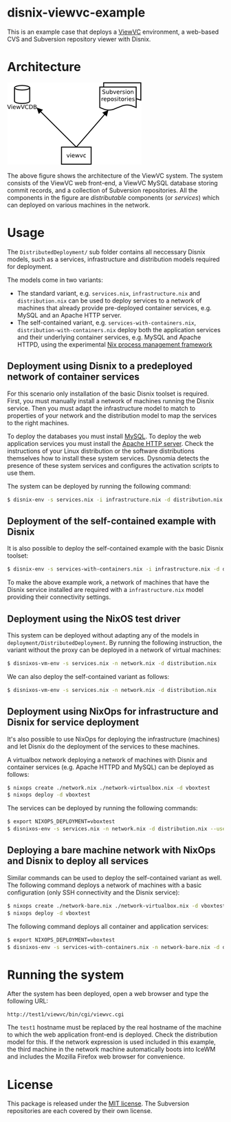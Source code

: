 disnix-viewvc-example
=====================
This is an example case that deploys a [ViewVC](http://viewvc.tigris.org)
environment, a web-based CVS and Subversion repository viewer with Disnix.

Architecture
============
![ViewVC architecture](doc/architecture.png)

The above figure shows the architecture of the ViewVC system. The system consists
of the ViewVC web front-end, a ViewVC MySQL database storing commit records, and
a collection of Subversion repositories. All the components in the figure are
*distributable* components (or *services*) which can deployed on various machines
in the network.

Usage
=====
The `DistributedDeployment/` sub folder contains all neccessary Disnix models,
such as a services, infrastructure and distribution models required for
deployment.

The models come in two variants:
* The standard variant, e.g. `services.nix`, `infrastructure.nix` and
  `distribution.nix` can be used to deploy services to a network of machines
  that already provide pre-deployed container services, e.g. MySQL and an Apache
  HTTP server.
* The self-contained variant, e.g. `services-with-containers.nix`,
  `distribution-with-containers.nix` deploy both the application services and
  their underlying container services, e.g. MySQL and Apache HTTPD, using the
  experimental
  [Nix process management framework](https://github.com/svanderburg/nix-processmgmt)

Deployment using Disnix to a predeployed network of container services
----------------------------------------------------------------------
For this scenario only installation of the basic Disnix toolset is required.
First, you must manually install a network of machines running the Disnix
service. Then you must adapt the infrastructure model to match to properties of
your network and the distribution model to map the services to the right
machines.

To deploy the databases you must install [MySQL](http://www.mysql.com). To deploy
the web application services you must install the
[Apache HTTP server](http://httpd.apache.org). Check the instructions of your
Linux distribution or the software distributions themselves how to install these
system services. Dysnomia detects the presence of these system services and
configures the activation scripts to use them.

The system can be deployed by running the following command:

```bash
$ disnix-env -s services.nix -i infrastructure.nix -d distribution.nix
```

Deployment of the self-contained example with Disnix
----------------------------------------------------
It is also possible to deploy the self-contained example with the basic Disnix
toolset:

```bash
$ disnix-env -s services-with-containers.nix -i infrastructure.nix -d distribution-with-containers.nix
```

To make the above example work, a network of machines that have the Disnix
service installed are required with a `infrastructure.nix` model providing their
connectivity settings.

Deployment using the NixOS test driver
--------------------------------------
This system can be deployed without adapting any of the models in
`deployment/DistributedDeployment`. By running the following instruction, the
variant without the proxy can be deployed in a network of virtual machines:

```bash
$ disnixos-vm-env -s services.nix -n network.nix -d distribution.nix
```

We can also deploy the self-contained variant as follows:

```bash
$ disnixos-vm-env -s services.nix -n network.nix -d distribution.nix
```

Deployment using NixOps for infrastructure and Disnix for service deployment
----------------------------------------------------------------------------
It's also possible to use NixOps for deploying the infrastructure (machines) and
let Disnix do the deployment of the services to these machines.

A virtualbox network deploying a network of machines with Disnix and container
services (e.g. Apache HTTPD and MySQL) can be deployed as follows:

```bash
$ nixops create ./network.nix ./network-virtualbox.nix -d vboxtest
$ nixops deploy -d vboxtest
```

The services can be deployed by running the following commands:

```bash
$ export NIXOPS_DEPLOYMENT=vboxtest
$ disnixos-env -s services.nix -n network.nix -d distribution.nix --use-nixops
```

Deploying a bare machine network with NixOps and Disnix to deploy all services
------------------------------------------------------------------------------
Similar commands can be used to deploy the self-contained variant as well.
The following command deploys a network of machines with a basic configuration
(only SSH connectivity and the Disnix service):

```bash
$ nixops create ./network-bare.nix ./network-virtualbox.nix -d vboxtest
$ nixops deploy -d vboxtest
```

The following command deploys all container and application services:

```bash
$ export NIXOPS_DEPLOYMENT=vboxtest
$ disnixos-env -s services-with-containers.nix -n network-bare.nix -d distribution-with-containers.nix --use-nixops
```

Running the system
==================
After the system has been deployed, open a web browser and type the following URL:

    http://test1/viewvc/bin/cgi/viewvc.cgi

The `test1` hostname must be replaced by the real hostname of the machine to
which the web application front-end is deployed. Check the distribution model for
this. If the network expression is used included in this example, the third
machine in the network machine automatically boots into IceWM and includes the
Mozilla Firefox web browser for convenience.

License
=======
This package is released under the [MIT license](http://opensource.org/licenses/MIT).
The Subversion repositories are each covered by their own license.
